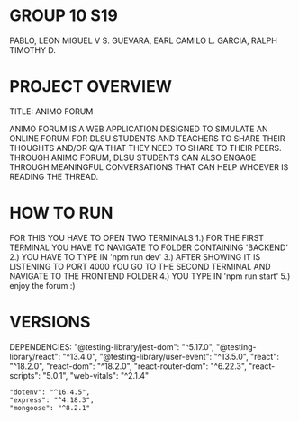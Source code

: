 
# GROUP 10 S19 #
PABLO, LEON MIGUEL V S.
GUEVARA, EARL CAMILO L.
GARCIA, RALPH TIMOTHY D.

# PROJECT OVERVIEW #
TITLE: ANIMO FORUM

ANIMO FORUM IS A WEB APPLICATION DESIGNED TO SIMULATE AN ONLINE FORUM FOR DLSU STUDENTS AND TEACHERS TO SHARE THEIR THOUGHTS AND/OR
Q/A THAT THEY NEED TO SHARE TO THEIR PEERS. THROUGH ANIMO FORUM, DLSU STUDENTS CAN ALSO ENGAGE THROUGH MEANINGFUL CONVERSATIONS THAT CAN HELP 
WHOEVER IS READING THE THREAD.

# HOW TO RUN #
FOR THIS YOU HAVE TO OPEN TWO TERMINALS 
1.) FOR THE FIRST TERMINAL YOU HAVE TO NAVIGATE TO FOLDER CONTAINING 'BACKEND'
2.) YOU HAVE TO TYPE IN 'npm run dev'
3.) AFTER SHOWING IT IS LISTENING TO PORT 4000 YOU GO TO THE SECOND TERMINAL AND NAVIGATE TO THE FRONTEND FOLDER
4.) YOU TYPE IN 'npm run start'
5.) enjoy the forum :)

# VERSIONS # 
DEPENDENCIES:
    "@testing-library/jest-dom": "^5.17.0",
    "@testing-library/react": "^13.4.0",
    "@testing-library/user-event": "^13.5.0",
    "react": "^18.2.0",
    "react-dom": "^18.2.0",
    "react-router-dom": "^6.22.3",
    "react-scripts": "5.0.1",
    "web-vitals": "^2.1.4"

    "dotenv": "^16.4.5",
    "express": "^4.18.3",
    "mongoose": "^8.2.1"
